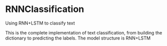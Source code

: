 # RNNClassification
Using RNN+LSTM to classify text

This is the complete implementation of text classification, from building the dictionary to predicting the labels. The model structure is RNN+LSTM
